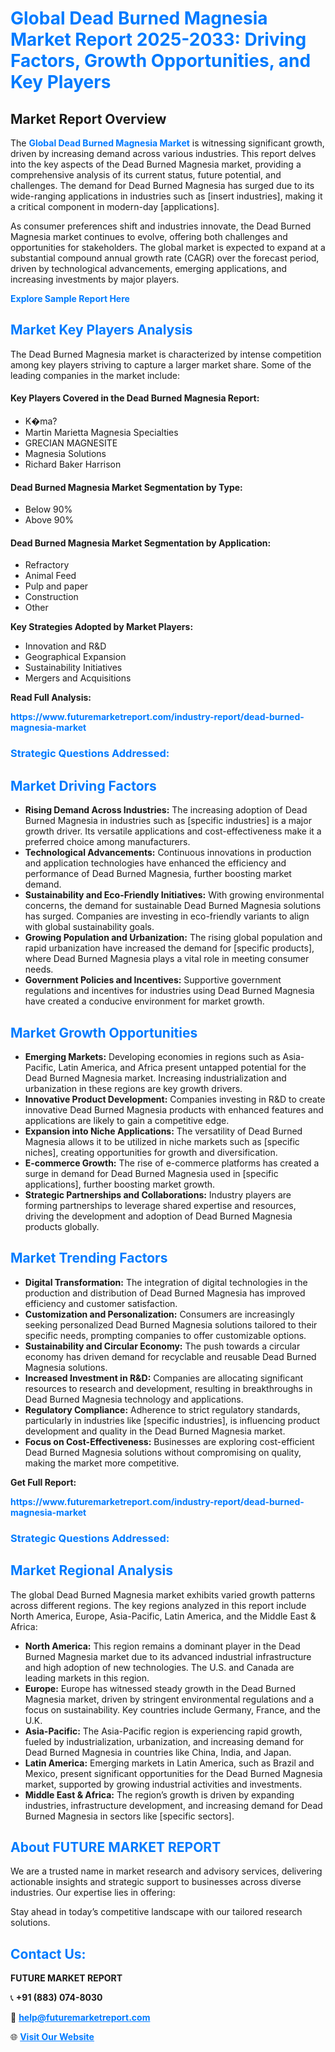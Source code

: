 <h1 style="color: #007BFF;">Global Dead Burned Magnesia Market Report 2025-2033: Driving Factors, Growth Opportunities, and Key Players</h1>

<section id="overview">
<h2>Market Report Overview</h2>
<p>The <a href="https://www.futuremarketreport.com/industry-report/dead-burned-magnesia-market" style="color: #007BFF; text-decoration: none;"><strong>Global Dead Burned Magnesia Market</strong></a> is witnessing significant growth, driven by increasing demand across various industries. This report delves into the key aspects of the Dead Burned Magnesia market, providing a comprehensive analysis of its current status, future potential, and challenges. The demand for Dead Burned Magnesia has surged due to its wide-ranging applications in industries such as [insert industries], making it a critical component in modern-day [applications].</p>
<p>As consumer preferences shift and industries innovate, the Dead Burned Magnesia market continues to evolve, offering both challenges and opportunities for stakeholders. The global market is expected to expand at a substantial compound annual growth rate (CAGR) over the forecast period, driven by technological advancements, emerging applications, and increasing investments by major players.</p>
</section>

<section id="overview">
<p><a href="https://www.futuremarketreport.com/request-sample/reportId=46913" style="color: #007BFF; text-decoration: none;"><strong>Explore Sample Report Here</strong></a></p>
</section>

<section id="key-players">
<h2 style="color: #007BFF;">Market Key Players Analysis</h2>
<p>The Dead Burned Magnesia market is characterized by intense competition among key players striving to capture a larger market share. Some of the leading companies in the market include:</p>
<h4>Key Players Covered in the Dead Burned Magnesia Report:</h4>
<ul><li>K�ma?</li><li>Martin Marietta Magnesia Specialties</li><li>GRECIAN MAGNESITE</li><li>Magnesia Solutions</li><li>Richard Baker Harrison</li></ul>
<h4>Dead Burned Magnesia Market Segmentation by Type:</h4>
<ul><li>Below 90%</li><li>Above 90%</li></ul>

<h4>Dead Burned Magnesia Market Segmentation by Application:</h4>
<ul><li>Refractory</li><li>Animal Feed</li><li>Pulp and paper</li><li>Construction</li><li>Other</li></ul>
<p><strong>Key Strategies Adopted by Market Players:</strong></p>
<ul>
<li>Innovation and R&D</li>
<li>Geographical Expansion</li>
<li>Sustainability Initiatives</li>
<li>Mergers and Acquisitions</li>
</ul>
</section>

<section>
<p><strong>Read Full Analysis: </strong></p><a href="https://www.futuremarketreport.com/industry-report/dead-burned-magnesia-market" style="color: #007BFF; text-decoration: none;"><strong>https://www.futuremarketreport.com/industry-report/dead-burned-magnesia-market</strong></a>
<h3 style="color: #007BFF;">Strategic Questions Addressed:</h3>
</section>

<section id="driving-factors">
<h2 style="color: #007BFF;">Market Driving Factors</h2>
<ul>
<li><strong>Rising Demand Across Industries:</strong> The increasing adoption of Dead Burned Magnesia in industries such as [specific industries] is a major growth driver. Its versatile applications and cost-effectiveness make it a preferred choice among manufacturers.</li>
<li><strong>Technological Advancements:</strong> Continuous innovations in production and application technologies have enhanced the efficiency and performance of Dead Burned Magnesia, further boosting market demand.</li>
<li><strong>Sustainability and Eco-Friendly Initiatives:</strong> With growing environmental concerns, the demand for sustainable Dead Burned Magnesia solutions has surged. Companies are investing in eco-friendly variants to align with global sustainability goals.</li>
<li><strong>Growing Population and Urbanization:</strong> The rising global population and rapid urbanization have increased the demand for [specific products], where Dead Burned Magnesia plays a vital role in meeting consumer needs.</li>
<li><strong>Government Policies and Incentives:</strong> Supportive government regulations and incentives for industries using Dead Burned Magnesia have created a conducive environment for market growth.</li>
</ul>
</section>

<section id="growth-opportunities">
<h2 style="color: #007BFF;">Market Growth Opportunities</h2>
<ul>
<li><strong>Emerging Markets:</strong> Developing economies in regions such as Asia-Pacific, Latin America, and Africa present untapped potential for the Dead Burned Magnesia market. Increasing industrialization and urbanization in these regions are key growth drivers.</li>
<li><strong>Innovative Product Development:</strong> Companies investing in R&D to create innovative Dead Burned Magnesia products with enhanced features and applications are likely to gain a competitive edge.</li>
<li><strong>Expansion into Niche Applications:</strong> The versatility of Dead Burned Magnesia allows it to be utilized in niche markets such as [specific niches], creating opportunities for growth and diversification.</li>
<li><strong>E-commerce Growth:</strong> The rise of e-commerce platforms has created a surge in demand for Dead Burned Magnesia used in [specific applications], further boosting market growth.</li>
<li><strong>Strategic Partnerships and Collaborations:</strong> Industry players are forming partnerships to leverage shared expertise and resources, driving the development and adoption of Dead Burned Magnesia products globally.</li>
</ul>
</section>

<section id="trending-factors">
<h2 style="color: #007BFF;">Market Trending Factors</h2>
<ul>
<li><strong>Digital Transformation:</strong> The integration of digital technologies in the production and distribution of Dead Burned Magnesia has improved efficiency and customer satisfaction.</li>
<li><strong>Customization and Personalization:</strong> Consumers are increasingly seeking personalized Dead Burned Magnesia solutions tailored to their specific needs, prompting companies to offer customizable options.</li>
<li><strong>Sustainability and Circular Economy:</strong> The push towards a circular economy has driven demand for recyclable and reusable Dead Burned Magnesia solutions.</li>
<li><strong>Increased Investment in R&D:</strong> Companies are allocating significant resources to research and development, resulting in breakthroughs in Dead Burned Magnesia technology and applications.</li>
<li><strong>Regulatory Compliance:</strong> Adherence to strict regulatory standards, particularly in industries like [specific industries], is influencing product development and quality in the Dead Burned Magnesia market.</li>
<li><strong>Focus on Cost-Effectiveness:</strong> Businesses are exploring cost-efficient Dead Burned Magnesia solutions without compromising on quality, making the market more competitive.</li>
</ul>
</section>

<section>
<p><strong>Get Full Report: </strong></p><a href="https://www.futuremarketreport.com/industry-report/dead-burned-magnesia-market" style="color: #007BFF; text-decoration: none;"><strong>https://www.futuremarketreport.com/industry-report/dead-burned-magnesia-market</strong></a>
<h3 style="color: #007BFF;">Strategic Questions Addressed:</h3>
</section>


<section id="regional-analysis">
<h2 style="color: #007BFF;">Market Regional Analysis</h2>
<p>The global Dead Burned Magnesia market exhibits varied growth patterns across different regions. The key regions analyzed in this report include North America, Europe, Asia-Pacific, Latin America, and the Middle East & Africa:</p>
<ul>
<li><strong>North America:</strong> This region remains a dominant player in the Dead Burned Magnesia market due to its advanced industrial infrastructure and high adoption of new technologies. The U.S. and Canada are leading markets in this region.</li>
<li><strong>Europe:</strong> Europe has witnessed steady growth in the Dead Burned Magnesia market, driven by stringent environmental regulations and a focus on sustainability. Key countries include Germany, France, and the U.K.</li>
<li><strong>Asia-Pacific:</strong> The Asia-Pacific region is experiencing rapid growth, fueled by industrialization, urbanization, and increasing demand for Dead Burned Magnesia in countries like China, India, and Japan.</li>
<li><strong>Latin America:</strong> Emerging markets in Latin America, such as Brazil and Mexico, present significant opportunities for the Dead Burned Magnesia market, supported by growing industrial activities and investments.</li>
<li><strong>Middle East & Africa:</strong> The region’s growth is driven by expanding industries, infrastructure development, and increasing demand for Dead Burned Magnesia in sectors like [specific sectors].</li>
</ul>
</section>

<footer>
<h2 style="color: #007BFF;">About FUTURE MARKET REPORT</h2>
<p>We are a trusted name in market research and advisory services, delivering actionable insights and strategic support to businesses across diverse industries. Our expertise lies in offering:</p>

<p>Stay ahead in today’s competitive landscape with our tailored research solutions.</p>

<h2 style="color: #007BFF;">Contact Us:</h2>
<p><strong>FUTURE MARKET REPORT</strong></p>
<p>📞 <strong>+91 (883) 074-8030</strong></p>
<p>📧 <strong><a href="mailto:help@futuremarketreport.com" style="color: #007BFF;">help@futuremarketreport.com</a></strong></p>
<p>🌐 <strong><a href="https://www.futuremarketreport.com/" style="color: #007BFF;">Visit Our Website</a></strong></p>
</footer>